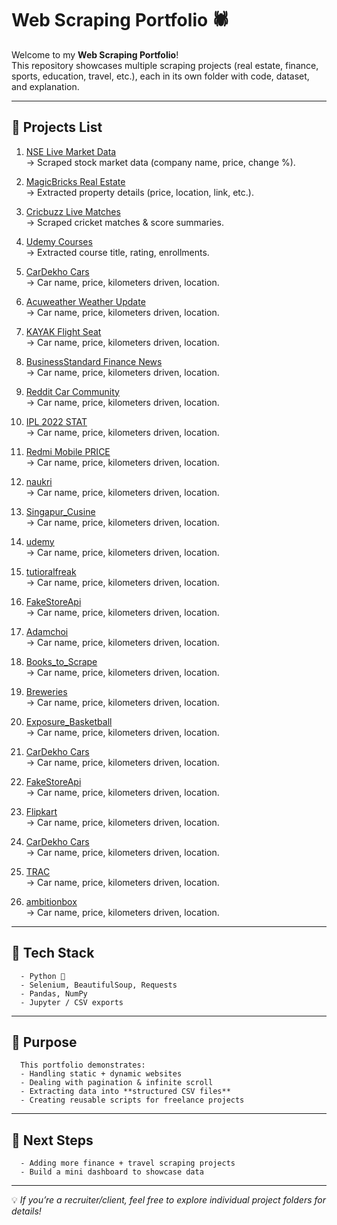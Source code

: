 # Web Scraping Portfolio 🕷️

Welcome to my **Web Scraping Portfolio**!  
This repository showcases multiple scraping projects (real estate, finance, sports, education, travel, etc.), each in its own folder with code, dataset, and explanation.

---

## 📌 Projects List
      
1. [NSE Live Market Data](./NSE/)  
   → Scraped stock market data (company name, price, change %).

2. [MagicBricks Real Estate](./magic_bricks/)  
   → Extracted property details (price, location, link, etc.).

3. [Cricbuzz Live Matches](./cricbuzz/)  
   → Scraped cricket matches & score summaries.

4. [Udemy Courses](./udemy/)  
   → Extracted course title, rating, enrollments.

5. [CarDekho Cars](./CarDekho/)  
   → Car name, price, kilometers driven, location.

6. [Acuweather Weather Update](./ACUWEATER/)  
   → Car name, price, kilometers driven, location.

7. [KAYAK Flight Seat](./CarDekho/)  
   → Car name, price, kilometers driven, location.

8. [BusinessStandard Finance News](./CarDekho/)  
   → Car name, price, kilometers driven, location.

9. [Reddit Car Community](./CarDekho/)  
   → Car name, price, kilometers driven, location.

10. [IPL 2022 STAT](./CarDekho/)  
   → Car name, price, kilometers driven, location.

11. [Redmi Mobile PRICE](./CarDekho/)  
   → Car name, price, kilometers driven, location.

12. [naukri](./naukri/)  
   → Car name, price, kilometers driven, location.

13. [Singapur_Cusine](./CarDekho/)  
   → Car name, price, kilometers driven, location.

14. [udemy](./CarDekho/)  
   → Car name, price, kilometers driven, location.

15. [tutioralfreak](./CarDekho/)  
   → Car name, price, kilometers driven, location.

16. [FakeStoreApi](./FakeStoreApi/)  
   → Car name, price, kilometers driven, location.

17. [Adamchoi](./Adamchoi/)  
   → Car name, price, kilometers driven, location.

18. [Books_to_Scrape](./Books_to_Scrape/)  
   → Car name, price, kilometers driven, location.

19. [Breweries](./Breweries/)  
   → Car name, price, kilometers driven, location.

20. [Exposure_Basketball](./Exposure_Basketball/)  
   → Car name, price, kilometers driven, location.

21. [CarDekho Cars](./CarDekho/)  
   → Car name, price, kilometers driven, location.
   
22. [FakeStoreApi](./FakeStoreApi/)  
   → Car name, price, kilometers driven, location.

23. [Flipkart](./Flipkart/)  
   → Car name, price, kilometers driven, location.

24. [CarDekho Cars](./CarDekho/)  
   → Car name, price, kilometers driven, location.

25. [TRAC](./TRAC/)  
   → Car name, price, kilometers driven, location.

26. [ambitionbox](./ambitionbox/)  
   → Car name, price, kilometers driven, location.


---

## 🔧 Tech Stack
      - Python 🐍  
      - Selenium, BeautifulSoup, Requests  
      - Pandas, NumPy  
      - Jupyter / CSV exports  

---

## 🎯 Purpose
      This portfolio demonstrates:
      - Handling static + dynamic websites  
      - Dealing with pagination & infinite scroll  
      - Extracting data into **structured CSV files**  
      - Creating reusable scripts for freelance projects  

---

## 🚀 Next Steps
      - Adding more finance + travel scraping projects  
      - Build a mini dashboard to showcase data  

---

💡 *If you’re a recruiter/client, feel free to explore individual project folders for details!*
